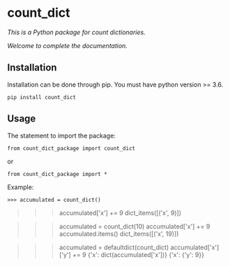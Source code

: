 # count_dict

*This is a Python package for count dictionaries.*

*Welcome to complete the documentation.*

## Installation

Installation can be done through pip. You must have python version >= 3.6.

	pip install count_dict

## Usage

The statement to import the package:

	from count_dict_package import count_dict

or

	from count_dict_package import *
	
Example:

	>>> accumulated = count_dict()
  >>> accumulated['x'] += 9
  dict_items([('x', 9)])


  >>> accumulated = count_dict(10)
  >>> accumulated['x'] += 9
  >>> accumulated.items()
  dict_items([('x', 19)])


  >>> accumulated = defaultdict(count_dict)
  >>> accumulated['x']['y'] += 9
  >>> {'x': dict(accumulated['x'])}
  {'x': {'y': 9}}
